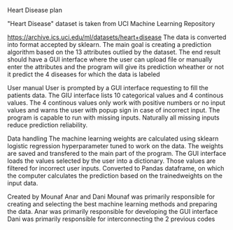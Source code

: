 Heart Disease plan



"Heart Disease" dataset is taken from UCI Machine Learning Repository

https://archive.ics.uci.edu/ml/datasets/heart+disease
The data is converted into format accepted by sklearn.
The main goal is creating a prediction algorithm based on the 13 attributes outlied by the dataset.
The end result should have a GUI interface where the user can upload file or manually enter the attributes
and the program will give its prediction wheather or not it predict the 4 diseases for which the data is labeled

User manual
User is prompted by a GUI interface requesting to fill the patients data. The GIU interface lists 10 categorical values and 4 continous values. The 4 continous values only work with positive numbers or no input values and warns the user with popup sign in case of incorrect input. The program is capable to run with missing inputs. Naturally all missing inputs reduce prediction reliability.

Data handling
The machine learning weights are calculated using sklearn logistic regression hyperparameter tuned to work on the data. The weights are saved and transfered to the main part of the program.
The GUI interface loads the values selected by the user into a dictionary. Those values are filtered for incorrect user inputs. Converted to Pandas dataframe, on which the computer calculates the prediction based on the trainedweights on the input data.  

Created by Mounaf Anar and Dani
Mounaf was primarily responsible for creating and selecting the best machine learning methods and preparing the data.
Anar was primarily responsible for developing the GUI interface
Dani was primarily responsible for interconnecting the 2 previous codes
